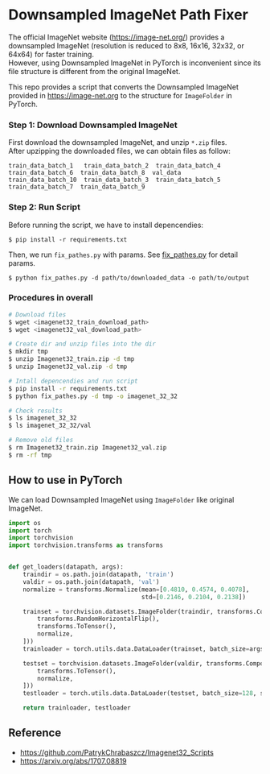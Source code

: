 # Downsampled ImageNet Path Fixer

The official ImageNet website (https://image-net.org/) provides a downsampled ImageNet (resolution is reduced to 8x8, 16x16, 32x32, or 64x64) for faster training.<br>
However, using Downsampled ImageNet in PyTorch is inconvenient since its file structure is different from the original ImageNet.

This repo provides a script that converts the Downsampled ImageNet provided in https://image-net.org to the structure for `ImageFolder` in PyTorch.

### Step 1: Download Downsampled ImageNet

First download the downsampled ImageNet, and unzip `*.zip` files.<br>
After upzipping the downloaded files, we can obtain files as follow:

```
train_data_batch_1   train_data_batch_2  train_data_batch_4  train_data_batch_6  train_data_batch_8  val_data
train_data_batch_10  train_data_batch_3  train_data_batch_5  train_data_batch_7  train_data_batch_9
```

### Step 2: Run Script

Before running the script, we have to install depencendies:

```
$ pip install -r requirements.txt
```

Then, we run `fix_pathes.py` with params.
See [fix_pathes.py](fix_pathes.py) for detail params.

```
$ python fix_pathes.py -d path/to/downloaded_data -o path/to/output
```

### Procedures in overall

```bash
# Download files
$ wget <imagenet32_train_download_path>
$ wget <imagenet32_val_download_path>

# Create dir and unzip files into the dir
$ mkdir tmp
$ unzip Imagenet32_train.zip -d tmp
$ unzip Imagenet32_val.zip -d tmp

# Intall depencendies and run script
$ pip install -r requirements.txt
$ python fix_pathes.py -d tmp -o imagenet_32_32

# Check results
$ ls imagenet_32_32
$ ls imagenet_32_32/val

# Remove old files
$ rm Imagenet32_train.zip Imagenet32_val.zip
$ rm -rf tmp
```

## How to use in PyTorch

We can load Downsampled ImageNet using `ImageFolder` like original ImageNet.

```python
import os
import torch
import torchvision
import torchvision.transforms as transforms


def get_loaders(datapath, args):
    traindir = os.path.join(datapath, 'train')
    valdir = os.path.join(datapath, 'val')
    normalize = transforms.Normalize(mean=[0.4810, 0.4574, 0.4078],
                                     std=[0.2146, 0.2104, 0.2138])

    trainset = torchvision.datasets.ImageFolder(traindir, transforms.Compose([
        transforms.RandomHorizontalFlip(),
        transforms.ToTensor(),
        normalize,
    ]))
    trainloader = torch.utils.data.DataLoader(trainset, batch_size=args.batch_size, shuffle=True)

    testset = torchvision.datasets.ImageFolder(valdir, transforms.Compose([
        transforms.ToTensor(),
        normalize,
    ]))
    testloader = torch.utils.data.DataLoader(testset, batch_size=128, shuffle=False)

    return trainloader, testloader
```

## Reference

- https://github.com/PatrykChrabaszcz/Imagenet32_Scripts
- https://arxiv.org/abs/1707.08819

